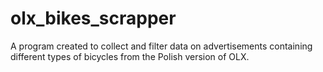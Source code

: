 # olx_bikes_scrapper
A program created to collect and filter data on advertisements containing different types of bicycles from the Polish version of OLX.
